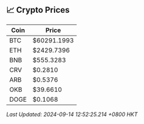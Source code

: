 ## 📈 Crypto Prices

| Coin | Price |
| ---- | ----- |
| BTC | $60291.1993 |
| ETH | $2429.7396 |
| BNB | $555.3283 |
| CRV | $0.2810 |
| ARB | $0.5376 |
| OKB | $39.6610 |
| DOGE | $0.1068 |

_Last Updated: 2024-09-14 12:52:25.214 +0800 HKT_